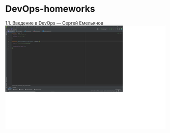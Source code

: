 # DevOps-homeworks
1.1. Введение в DevOps — Сергей Емельянов
![alt text](https://github.com/Sergey81128552/DevOps-homeworks/blob/main/Terraform.jpg "Описание будет тут")
